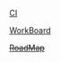 [CI](http://ci.multimc.org/)

[WorkBoard](https://waffle.io/multimc/multimc5)

[<s>RoadMap</s>](https://www.pivotaltracker.com/s/projects/869353)